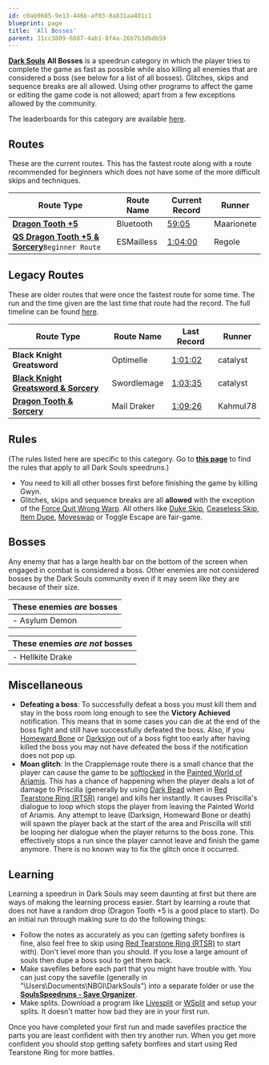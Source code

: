 ```yaml
---
id: c0ab9685-9e13-446b-af03-8a831aa401c1
blueprint: page
title: 'All Bosses'
parent: 31cc3809-6887-4ab1-8f4a-26b7b3dbdb59
---
```

[**Dark Souls**](/darksouls)  **All Bosses** is a speedrun category in which the player tries to complete the game as fast as possible while also killing all enemies that are considered a boss (see below for a list of all bosses). Glitches, skips and sequence breaks are all allowed. Using other programs to affect the game or editing the game code is not allowed; apart from a few exceptions allowed by the community.

The leaderboards for this category are available [here](https://www.speedrun.com/darksouls/all_bosses).

## Routes

These are the current routes. This has the fastest route along with a route recommended for beginners which does not have some of the more difficult skips and techniques.

| Route Type | Route Name | Current Record | Runner |
| --- | --- | --- | --- |
| [**Dragon Tooth +5**](/darksouls/bluetooth) | Bluetooth | [59:05](youtu.be/sAQkukVs4mk) | Maarionete |
| [**QS Dragon Tooth +5 & Sorcery**](/darksouls/esmailless)`Beginner Route` | ESMailless | [1:04:00](www.youtube.com/watch?v=zD-wplsOlWE) | Regole |

## Legacy Routes

These are older routes that were once the fastest route for some time. The run and the time given are the last time that route had the record. The full timeline can be found [here](/darksouls/timelineall-bosses).

| Route Type | Route Name | Last Record | Runner |
| --- | --- | --- | --- |
| **Black Knight Greatsword** | Optimelle | [1:01:02](https://www.twitch.tv/videos/1422076191) | catalyst |
| [**Black Knight Greatsword & Sorcery**](/darksouls/swordlemage) | Swordlemage | [1:03:35](https://www.youtube.com/watch?v=TI5_Ak8_iSk) | catalyst |
| [**Dragon Tooth & Sorcery**](/darksouls/mail-draker) | Mail Draker | [1:09:26](https://www.youtube.com/watch?v=g-EArj8dXN4) | Kahmul78 |

## Rules

(The rules listed here are specific to this category. Go to [**this page**](/darksouls#rules) to find the rules that apply to all Dark Souls speedruns.)

- You need to kill all other bosses first before finishing the game by killing Gwyn.
- Glitches, skips and sequence breaks are all **allowed** with the exception of the [Force Quit Wrong Warp](/darksouls/wrong-warp). All others like [Duke Skip](/darksouls/duke-skip), [Ceaseless Skip](/darksouls/ceaseless-skip), [Item Dupe](/darksouls/item-dupe), [Moveswap](/darksouls/moveswap) or Toggle Escape are fair-game.

## Bosses

Any enemy that has a large health bar on the bottom of the screen when engaged in combat is considered a boss. Other enemies are not considered bosses by the Dark Souls community even if it may seem like they are because of their size.

| These enemies ***are*** bosses |
| --- |
| - Asylum Demon |

| These enemies ***are not*** bosses |
| --- |
| - Hellkite Drake |

## Miscellaneous

- **Defeating a boss**: To successfully defeat a boss you must kill them and stay in the boss room long enough to see the **Victory Achieved** notification. This means that in some cases you can die at the end of the boss fight and still have successfully defeated the boss. Also, if you [Homeward Bone](//darksouls.wikidot.com/homeward-bone) or [Darksign](//darksouls.wikidot.com/darksign) out of a boss fight too early after having killed the boss you may not have defeated the boss if the notification does not pop up.
- **Moan glitch**: In the Crapplemage route there is a small chance that the player can cause the game to be [softlocked](/softlock) in the [Painted World of Ariamis](//darksouls.wikidot.com/painted-world-of-ariamis). This has a chance of happening when the player deals a lot of damage to Priscilla (generally by using [Dark Bead](//darksouls.wikidot.com/dark-bead) when in [Red Tearstone Ring (RTSR)](//darksouls.wikidot.com/red-tearstone-ring) range) and kills her instantly. It causes Priscilla's dialogue to loop which stops the player from leaving the Painted World of Ariamis. Any attempt to leave (Darksign, Homeward Bone or death) will spawn the player back at the start of the area and Priscilla will still be looping her dialogue when the player returns to the boss zone. This effectively stops a run since the player cannot leave and finish the game anymore. There is no known way to fix the glitch once it occurred.

## Learning

Learning a speedrun in Dark Souls may seem daunting at first but there are ways of making the learning process easier. Start by learning a route that does not have a random drop (Dragon Tooth +5 is a good place to start). Do an initial run through making sure to do the following things:

- Follow the notes as accurately as you can (getting safety bonfires is fine, also feel free to skip using [Red Tearstone Ring (RTSR)](//darksouls.wikidot.com/red-tearstone-ring) to start with). Don't level more than you should. If you lose a large amount of souls then dupe a boss soul to get them back.
- Make savefiles before each part that you might have trouble with. You can just copy the savefile (generally in "\Users<YourName>\Documents\NBGI\DarkSouls<Username>") into a separate folder or use the [**SoulsSpeedruns - Save Organizer**](https://github.com/Kahmul/SoulsSpeedruns-Save-Organizer).
- Make splits. Download a program like [Livesplit](//livesplit.org/) or [WSplit](//www.mediafire.com/download/x6e6g8d0m5daa3q/WSplit+1.5.2.zip) and setup your splits. It doesn't matter how bad they are in your first run.

Once you have completed your first run and made savefiles practice the parts you are least confident with then try another run. When you get more confident you should stop getting safety bonfires and start using Red Tearstone Ring for more battles.
